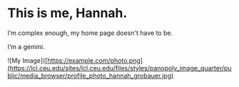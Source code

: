 # This is me, Hannah.
I‘m complex enough, my home page doesn't have to be.

I‘m a gemini.

![My Image]([https://example.com/photo.png](https://lcl.ceu.edu/sites/lcl.ceu.edu/files/styles/panopoly_image_quarter/public/media_browser/profile_photo_hannah_grobauer.jpg)
